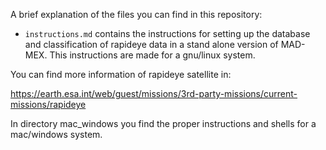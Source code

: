 A brief explanation of the files you can find in this repository:

* `instructions.md` contains the instructions for setting up the database and classification of rapideye data in a stand alone version of MAD-MEX. This instructions are made for a gnu/linux system.

You can find more information of rapideye satellite in:

https://earth.esa.int/web/guest/missions/3rd-party-missions/current-missions/rapideye

In directory mac_windows you find the proper instructions and shells for a mac/windows system.

